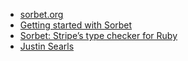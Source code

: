 - [sorbet.org](https://sorbet.org)
- [Getting started with Sorbet](https://sorbet.org/docs/overview)
- [Sorbet: Stripe’s type checker for Ruby](https://stripe.com/blog/sorbet-stripes-type-checker-for-ruby)
- [Justin Searls](https://justin.searls.co/)
